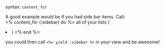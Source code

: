 syntax: `content_for`

A good example would be if you had side bar items. Call:  
    <% content_for (:sidebar) do %>
    all of your lists (<li>)
    <% end %>

you could then call `<%= yield :sidebar %>` in your view and be awesome!
